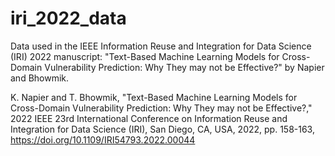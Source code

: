 # iri_2022_data
Data used in the IEEE Information Reuse and Integration for Data Science (IRI) 2022 manuscript: "Text-Based Machine Learning Models for Cross-Domain Vulnerability Prediction: Why They may not be Effective?" by Napier and Bhowmik.

K. Napier and T. Bhowmik, "Text-Based Machine Learning Models for Cross-Domain Vulnerability Prediction: Why They may not be Effective?," 2022 IEEE 23rd International Conference on Information Reuse and Integration for Data Science (IRI), San Diego, CA, USA, 2022, pp. 158-163, https://doi.org/10.1109/IRI54793.2022.00044
